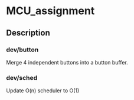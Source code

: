 # MCU_assignment

## Description

### dev/button
Merge 4 independent buttons into a button buffer.

### dev/sched
Update O(n) scheduler to O(1)
